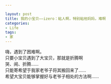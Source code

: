 ```yaml
---

layout: post
title: 我的小宝贝——izero：粘人啊，特别粘他妈妈，难啊
categories:
- Life
tags:
- 家
---
```


嗨，遇到了困难啊。<br>
只要小宝贝遇到了大宝贝，那就是折腾啊<br>
哭、闹、折腾……<br>
只能寄希望于我家老爷子将其搬回来了……<br>
希望大宝贝能够掌握好与老爷子相处的方法啊……

